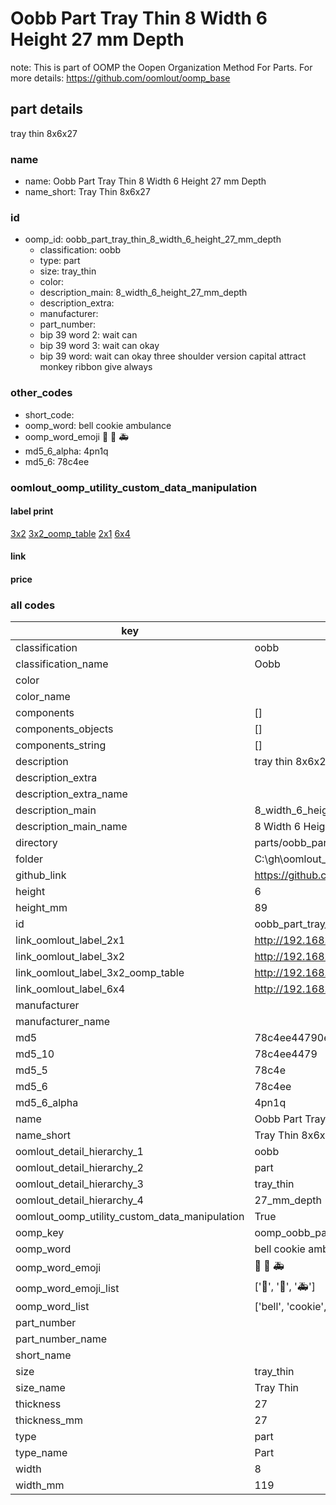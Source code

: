 # Oobb Part Tray Thin 8 Width 6 Height 27 mm Depth  

note: This is part of OOMP the Oopen Organization Method For Parts. For more details: https://github.com/oomlout/oomp_base

##  part details
  



tray thin 8x6x27



### name
* name: Oobb Part Tray Thin 8 Width 6 Height 27 mm Depth
* name_short: Tray Thin 8x6x27 
### id
* oomp_id: oobb_part_tray_thin_8_width_6_height_27_mm_depth
  * classification: oobb
  * type: part
  * size: tray_thin
  * color: 
  * description_main: 8_width_6_height_27_mm_depth
  * description_extra: 
  * manufacturer: 
  * part_number: 
  * bip 39 word 2: wait can
  * bip 39 word 3: wait can okay
  * bip 39 word: wait can okay three shoulder version capital attract monkey ribbon give always

### other_codes
* short_code: 
* oomp_word: bell cookie ambulance
* oomp_word_emoji :bell: :cookie: :ambulance:
* md5_6_alpha: 4pn1q
* md5_6: 78c4ee






### oomlout_oomp_utility_custom_data_manipulation
#### label print
[3x2](http://192.168.1.245:1112/?label=oomp%204pn1q)
[3x2_oomp_table](http://192.168.1.108:1112/?label=oomp%204pn1q)
[2x1](http://192.168.1.242:1112/?label=oomp%204pn1q)
[6x4](http://192.168.1.55:1112/?label=oomp%204pn1q)    

#### link

                              

#### price







### all codes 
| key | value |  
| --- | --- |  
| classification | oobb |  
| classification_name | Oobb |  
| color |  |  
| color_name |  |  
| components | [] |  
| components_objects | [] |  
| components_string | [] |  
| description | tray thin 8x6x27 |  
| description_extra |  |  
| description_extra_name |  |  
| description_main | 8_width_6_height_27_mm_depth |  
| description_main_name | 8 Width 6 Height 27 mm Depth |  
| directory | parts/oobb_part_tray_thin_8_width_6_height_27_mm_depth |  
| folder | C:\gh\oomlout_oobb_version_4_generated_parts\parts\oobb_part_tray_thin_8_width_6_height_27_mm_depth |  
| github_link | https://github.com/oomlout/oomlout_oomp_part_src/tree/main/parts/oobb_part_tray_thin_8_width_6_height_27_mm_depth |  
| height | 6 |  
| height_mm | 89 |  
| id | oobb_part_tray_thin_8_width_6_height_27_mm_depth |  
| link_oomlout_label_2x1 | http://192.168.1.242:1112/?label=oomp%204pn1q |  
| link_oomlout_label_3x2 | http://192.168.1.245:1112/?label=oomp%204pn1q |  
| link_oomlout_label_3x2_oomp_table | http://192.168.1.108:1112/?label=oomp%204pn1q |  
| link_oomlout_label_6x4 | http://192.168.1.55:1112/?label=oomp%204pn1q |  
| manufacturer |  |  
| manufacturer_name |  |  
| md5 | 78c4ee44790ec443cb637e1133c83fb3 |  
| md5_10 | 78c4ee4479 |  
| md5_5 | 78c4e |  
| md5_6 | 78c4ee |  
| md5_6_alpha | 4pn1q |  
| name | Oobb Part Tray Thin 8 Width 6 Height 27 mm Depth |  
| name_short | Tray Thin 8x6x27  |  
| oomlout_detail_hierarchy_1 | oobb |  
| oomlout_detail_hierarchy_2 | part |  
| oomlout_detail_hierarchy_3 | tray_thin |  
| oomlout_detail_hierarchy_4 | 27_mm_depth |  
| oomlout_oomp_utility_custom_data_manipulation | True |  
| oomp_key | oomp_oobb_part_tray_thin_8_width_6_height_27_mm_depth |  
| oomp_word | bell cookie ambulance |  
| oomp_word_emoji | :bell: :cookie: :ambulance: |  
| oomp_word_emoji_list | [':bell:', ':cookie:', ':ambulance:'] |  
| oomp_word_list | ['bell', 'cookie', 'ambulance'] |  
| part_number |  |  
| part_number_name |  |  
| short_name |  |  
| size | tray_thin |  
| size_name | Tray Thin |  
| thickness | 27 |  
| thickness_mm | 27 |  
| type | part |  
| type_name | Part |  
| width | 8 |  
| width_mm | 119 |  
